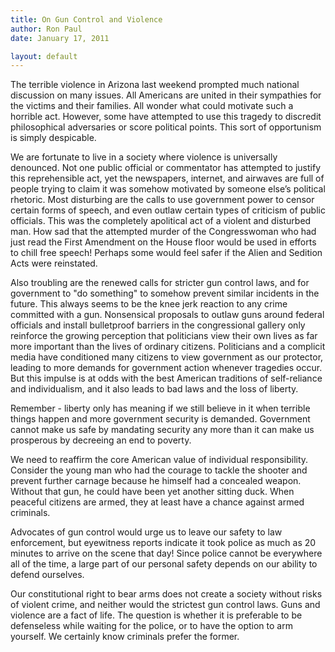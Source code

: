 ```yaml
---
title: On Gun Control and Violence
author: Ron Paul
date: January 17, 2011

layout: default
---
```


The terrible violence in Arizona last weekend prompted much national
discussion on many issues. All Americans are united in their sympathies
for the victims and their families. All wonder what could motivate such
a horrible act. However, some have attempted to use this tragedy to
discredit philosophical adversaries or score political points. This
sort of opportunism is simply despicable.

We are fortunate to live in a society where violence is universally
denounced. Not one public official or commentator has attempted to
justify this reprehensible act, yet the newspapers, internet, and
airwaves are full of people trying to claim it was somehow motivated by
someone else’s political rhetoric. Most disturbing are the calls to use
government power to censor certain forms of speech, and even outlaw
certain types of criticism of public officials. This was the completely
apolitical act of a violent and disturbed man. How sad that the
attempted murder of the Congresswoman who had just read the First
Amendment on the House floor would be used in efforts to chill free
speech! Perhaps some would feel safer if the Alien and Sedition Acts
were reinstated.

Also troubling are the renewed calls for stricter gun control laws, and
for government to "do something" to somehow prevent similar incidents
in the future. This always seems to be the knee jerk reaction to any
crime committed with a gun. Nonsensical proposals to outlaw guns around
federal officials and install bulletproof barriers in the congressional
gallery only reinforce the growing perception that politicians view
their own lives as far more important than the lives of ordinary
citizens. Politicians and a complicit media have conditioned many
citizens to view government as our protector, leading to more demands
for government action whenever tragedies occur. But this impulse is at
odds with the best American traditions of self-reliance and
individualism, and it also leads to bad laws and the loss of liberty.

Remember - liberty only has meaning if we still believe in it when
terrible things happen and more government security is demanded.
Government cannot make us safe by mandating security any more than it
can make us prosperous by decreeing an end to poverty.

We need to reaffirm the core American value of individual
responsibility. Consider the young man who had the courage to tackle
the shooter and prevent further carnage because he himself had a
concealed weapon. Without that gun, he could have been yet another
sitting duck. When peaceful citizens are armed, they at least have a
chance against armed criminals.

Advocates of gun control would urge us to leave our safety to law
enforcement, but eyewitness reports indicate it took police as much as
20 minutes to arrive on the scene that day! Since police cannot be
everywhere all of the time, a large part of our personal safety depends
on our ability to defend ourselves.

Our constitutional right to bear arms does not create a society without
risks of violent crime, and neither would the strictest gun control
laws. Guns and violence are a fact of life. The question is whether it
is preferable to be defenseless while waiting for the police, or to
have the option to arm yourself. We certainly know criminals prefer the
former.
